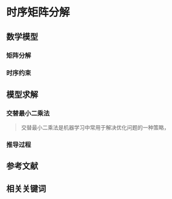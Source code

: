 # 时序矩阵分解


## 数学模型

### 矩阵分解

### 时序约束

## 模型求解

### 交替最小二乘法

> 交替最小二乘法是机器学习中常用于解决优化问题的一种策略，

### 推导过程

## 参考文献

## 相关关键词
